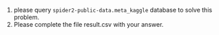 1. please query `spider2-public-data.meta_kaggle` database to solve this problem.
2. Please complete the file result.csv with your answer.